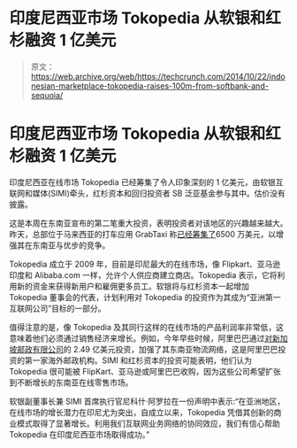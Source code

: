 # 印度尼西亚市场 Tokopedia 从软银和红杉融资 1 亿美元

> 原文：<https://web.archive.org/web/https://techcrunch.com/2014/10/22/indonesian-marketplace-tokopedia-raises-100m-from-softbank-and-sequoia/>

# 印度尼西亚市场 Tokopedia 从软银和红杉融资 1 亿美元

印度尼西亚在线市场 Tokopedia 已经筹集了令人印象深刻的 1 亿美元，由软银互联网和媒体(SIMI)牵头，红杉资本和回归投资者 SB 泛亚基金参与其中。估价没有披露。

这是本周在东南亚宣布的第二笔重大投资，表明投资者对该地区的兴趣越来越大。昨天，总部位于马来西亚的打车应用 GrabTaxi 称[已经筹集了](//web.archive.org/web/20230303035025/https://techcrunch.com/2014/10/20/grabtaxi-raises-65-million-to-increase-the-competition-with-uber-in-southeast-asia/%E2%80%9C)6500 万美元，以增强其在东南亚与优步的竞争。

Tokopedia 成立于 2009 年，目前是印尼最大的在线市场，像 Flipkart、亚马逊印度和 Alibaba.com 一样，允许个人供应商建立商店。Tokopedia 表示，它将利用新的资金来获得新用户和雇佣更多员工。软银将与红杉资本一起增加 Tokopedia 董事会的代表，计划利用对 Tokopedia 的投资作为其成为“亚洲第一互联网公司”目标的一部分。

值得注意的是，像 Tokopedia 及其同行这样的在线市场的产品利润率非常低，这意味着他们必须通过销售经济来增长。例如，今年早些时候，阿里巴巴通过[对新加坡邮政有限公司](https://web.archive.org/web/20230303035025/https://techcrunch.com/2014/05/28/alibaba-ramps-up-its-asian-logistics-with-a-249m-investment-in-singpost/)的 2.49 亿美元投资，加强了其东南亚物流网络，这是阿里巴巴投资的第一家海外邮政机构。SIMI 和红杉资本的投资可能表明，他们认为 Tokopedia 很可能被 FlipKart、亚马逊或阿里巴巴收购，因为这些公司希望扩张到不断增长的东南亚在线零售市场。

软银副董事长兼 SIMI 首席执行官尼科什·阿罗拉在一份声明中表示:“在亚洲地区，在线市场的增长潜力在印尼尤为突出，自成立以来，Tokopedia 凭借其创新的商业模式取得了显著增长。利用我们互联网业务网络的协同效应，我们有信心帮助 Tokopedia 在印度尼西亚市场取得成功。”